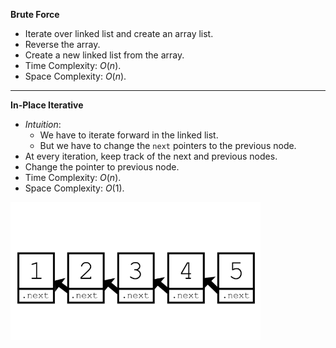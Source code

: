 **Brute Force**
- Iterate over linked list and create an array list. 
- Reverse the array. 
- Create a new linked list from the array. 
- Time Complexity: $O(n)$. 
- Space Complexity: $O(n)$. 

---

**In-Place Iterative**
- *Intuition*:
  - We have to iterate forward in the linked list. 
  - But we have to change the `next` pointers to the previous node. 
- At every iteration, keep track of the next and previous nodes. 
- Change the pointer to previous node. 
- Time Complexity: $O(n)$. 
- Space Complexity: $O(1)$. 

<img src="../../../../imgs/reverse-linked-list.png" width=400>